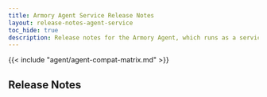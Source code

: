 ```yaml
---
title: Armory Agent Service Release Notes
layout: release-notes-agent-service
toc_hide: true
description: Release notes for the Armory Agent, which runs as a service and keeps track of your Kubernetes cluster. It works together with the Agent Plugin.
---
```


{{< include "agent/agent-compat-matrix.md" >}}

## Release Notes